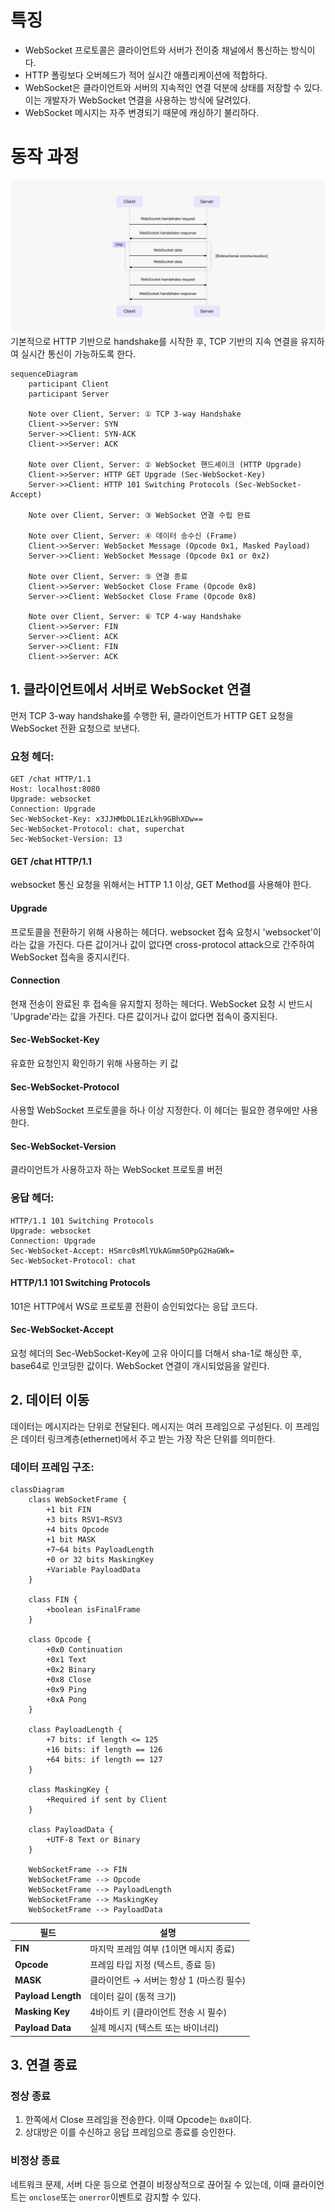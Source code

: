 # 특징
- WebSocket 프로토콜은 클라이언트와 서버가 전이중 채널에서 통신하는 방식이다.
- HTTP 폴링보다 오버헤드가 적어 실시간 애플리케이션에 적합하다.
- WebSocket은 클라이언트와 서버의 지속적인 연결 덕분에 상태를 저장할 수 있다. 이는 개발자가 WebSocket 연결을 사용하는 방식에 달려있다.
- WebSocket 메시지는 자주 변경되기 때문에 캐싱하기 불리하다.

# 동작 과정
![WebSocket protocol chart](../img/WebSocket-protocol-chart.jpg)
기본적으로 HTTP 기반으로 handshake를 시작한 후, TCP 기반의 지속 연결을 유지하여 실시간 통신이 가능하도록 한다.
```mermaid
sequenceDiagram
    participant Client
    participant Server

    Note over Client, Server: ① TCP 3-way Handshake
    Client->>Server: SYN
    Server->>Client: SYN-ACK
    Client->>Server: ACK

    Note over Client, Server: ② WebSocket 핸드셰이크 (HTTP Upgrade)
    Client->>Server: HTTP GET Upgrade (Sec-WebSocket-Key)
    Server->>Client: HTTP 101 Switching Protocols (Sec-WebSocket-Accept)

    Note over Client, Server: ③ WebSocket 연결 수립 완료

    Note over Client, Server: ④ 데이터 송수신 (Frame)
    Client->>Server: WebSocket Message (Opcode 0x1, Masked Payload)
    Server->>Client: WebSocket Message (Opcode 0x1 or 0x2)

    Note over Client, Server: ⑤ 연결 종료
    Client->>Server: WebSocket Close Frame (Opcode 0x8)
    Server->>Client: WebSocket Close Frame (Opcode 0x8)
    
    Note over Client, Server: ⑥ TCP 4-way Handshake
    Client->>Server: FIN
    Server->>Client: ACK
    Server->>Client: FIN
    Client->>Server: ACK
```
## 1. 클라이언트에서 서버로 WebSocket 연결
먼저 TCP 3-way handshake를 수행한 뒤, 
클라이언트가 HTTP GET 요청을 WebSocket 전환 요청으로 보낸다.
### 요청 헤더:
```
GET /chat HTTP/1.1
Host: localhost:8080 
Upgrade: websocket 
Connection: Upgrade 
Sec-WebSocket-Key: x3JJHMbDL1EzLkh9GBhXDw== 
Sec-WebSocket-Protocol: chat, superchat 
Sec-WebSocket-Version: 13
```
#### GET /chat HTTP/1.1
websocket 통신 요청을 위해서는 HTTP 1.1 이상, GET Method를 사용해야 한다.
#### Upgrade
프로토콜을 전환하기 위해 사용하는 헤더다.
websocket 접속 요청시 'websocket'이라는 값을 가진다.
다른 값이거나 값이 없다면 cross-protocol attack으로 간주하여 WebSocket 접속을 중지시킨다.
#### Connection
현재 전송이 완료된 후 접속을 유지할지 정하는 헤더다.
WebSocket 요청 시 반드시 'Upgrade'라는 값을 가진다.
다른 값이거나 값이 없다면 접속이 중지된다.
#### Sec-WebSocket-Key
유효한 요청인지 확인하기 위해 사용하는 키 값
#### Sec-WebSocket-Protocol
사용할 WebSocket 프로토콜을 하나 이상 지정한다. 이 헤더는 필요한 경우에만 사용한다.
#### Sec-WebSocket-Version
클라이언트가 사용하고자 하는 WebSocket 프로토콜 버전
### 응답 헤더:
```
HTTP/1.1 101 Switching Protocols
Upgrade: websocket
Connection: Upgrade
Sec-WebSocket-Accept: HSmrc0sMlYUkAGmm5OPpG2HaGWk=
Sec-WebSocket-Protocol: chat
```
#### HTTP/1.1 101 Switching Protocols
101은 HTTP에서 WS로 프로토콜 전환이 승인되었다는 응답 코드다.
#### Sec-WebSocket-Accept
요청 헤더의 Sec-WebSocket-Key에 고유 아이디를 더해서 sha-1로 해싱한 후, base64로 인코딩한 값이다.
WebSocket 연결이 개시되었음을 알린다.

## 2. 데이터 이동
데이터는 메시지라는 단위로 전달된다.
메시지는 여러 프레임으로 구성된다.
이 프레임은 데이터 링크계층(ethernet)에서 주고 받는 가장 작은 단위를 의미한다.
### 데이터 프레임 구조:

```mermaid
classDiagram
    class WebSocketFrame {
        +1 bit FIN
        +3 bits RSV1~RSV3
        +4 bits Opcode
        +1 bit MASK
        +7~64 bits PayloadLength
        +0 or 32 bits MaskingKey
        +Variable PayloadData
    }

    class FIN {
        +boolean isFinalFrame
    }

    class Opcode {
        +0x0 Continuation
        +0x1 Text
        +0x2 Binary
        +0x8 Close
        +0x9 Ping
        +0xA Pong
    }

    class PayloadLength {
        +7 bits: if length <= 125
        +16 bits: if length == 126
        +64 bits: if length == 127
    }

    class MaskingKey {
        +Required if sent by Client
    }

    class PayloadData {
        +UTF-8 Text or Binary
    }

    WebSocketFrame --> FIN
    WebSocketFrame --> Opcode
    WebSocketFrame --> PayloadLength
    WebSocketFrame --> MaskingKey
    WebSocketFrame --> PayloadData

```

| 필드                 | 설명                        |
| ------------------ | ------------------------- |
| **FIN**            | 마지막 프레임 여부 (1이면 메시지 종료)   |
| **Opcode**         | 프레임 타입 지정 (텍스트, 종료 등)     |
| **MASK**           | 클라이언트 → 서버는 항상 1 (마스킹 필수) |
| **Payload Length** | 데이터 길이 (동적 크기)            |
| **Masking Key**    | 4바이트 키 (클라이언트 전송 시 필수)    |
| **Payload Data**   | 실제 메시지 (텍스트 또는 바이너리)      |
## 3. 연결 종료
### 정상 종료
1. 한쪽에서 Close 프레임을 전송한다. 이때 Opcode는 `0x8`이다.
2. 상대방은 이를 수신하고 응답 프레임으로 종료를 승인한다.
### 비정상 종료
네트워크 문제, 서버 다운 등으로 연결이 비정상적으로 끊어질 수 있는데, 이때 클라이언트는 `onclose`또는 `onerror`이벤트로 감지할 수 있다.